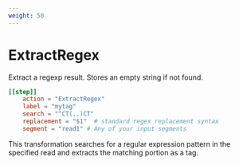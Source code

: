 ```yaml
---
weight: 50
---
```


# ExtractRegex

Extract a regexp result. Stores an empty string if not found.

```toml
[[step]]
    action = "ExtractRegex"
    label = "mytag"
    search = "^CT(..)CT"
    replacement = "$1"  # standard regex replacement syntax
    segment = "read1" # Any of your input segments
```

This transformation searches for a regular expression pattern in the specified read and extracts the matching portion as a tag.
